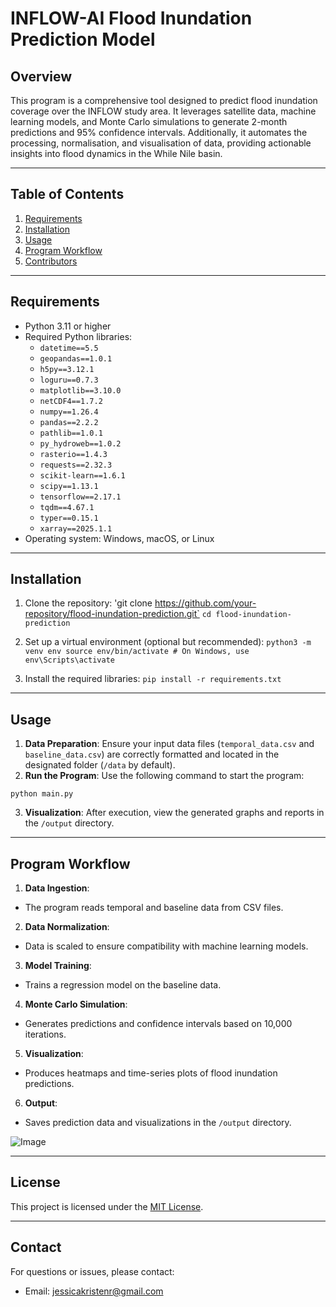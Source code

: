 # INFLOW-AI Flood Inundation Prediction Model

## Overview
This program is a comprehensive tool designed to predict flood inundation coverage over the INFLOW study area. It leverages satellite data, machine learning models, and Monte Carlo simulations to generate 2-month predictions and 95% confidence intervals. Additionally, it automates the processing, normalisation, and visualisation of data, providing actionable insights into flood dynamics in the While Nile basin.

---

## Table of Contents
1. [Requirements](#requirements)  
2. [Installation](#installation)  
3. [Usage](#usage)  
4. [Program Workflow](#program-workflow)  
5. [Contributors](#contributors)  

---

## Requirements
- Python 3.11 or higher
- Required Python libraries:
  - `datetime==5.5`
  - `geopandas==1.0.1`
  - `h5py==3.12.1`
  - `loguru==0.7.3`
  - `matplotlib==3.10.0`
  - `netCDF4==1.7.2`
  - `numpy==1.26.4`
  - `pandas==2.2.2`
  - `pathlib==1.0.1`
  - `py_hydroweb==1.0.2`
  - `rasterio==1.4.3`
  - `requests==2.32.3`
  - `scikit-learn==1.6.1`
  - `scipy==1.13.1`
  - `tensorflow==2.17.1`
  - `tqdm==4.67.1`
  - `typer==0.15.1`
  - `xarray==2025.1.1`
- Operating system: Windows, macOS, or Linux

---

## Installation
1. Clone the repository:
'git clone https://github.com/your-repository/flood-inundation-prediction.git`
`cd flood-inundation-prediction`

2. Set up a virtual environment (optional but recommended):
`python3 -m venv env source env/bin/activate # On Windows, use env\Scripts\activate`

3. Install the required libraries:
`pip install -r requirements.txt`


---

## Usage
1. **Data Preparation**: Ensure your input data files (`temporal_data.csv` and `baseline_data.csv`) are correctly formatted and located in the designated folder (`/data` by default).
2. **Run the Program**: Use the following command to start the program:

`python main.py`

3. **Visualization**: After execution, view the generated graphs and reports in the `/output` directory.

---

## Program Workflow
1. **Data Ingestion**: 
- The program reads temporal and baseline data from CSV files.
2. **Data Normalization**: 
- Data is scaled to ensure compatibility with machine learning models.
3. **Model Training**: 
- Trains a regression model on the baseline data.
4. **Monte Carlo Simulation**: 
- Generates predictions and confidence intervals based on 10,000 iterations.
5. **Visualization**: 
- Produces heatmaps and time-series plots of flood inundation predictions.
6. **Output**: 
- Saves prediction data and visualizations in the `/output` directory.


![Image](https://imgur.com/a/6d00kbo)


---

## License
This project is licensed under the [MIT License](LICENSE).

---

## Contact
For questions or issues, please contact:
- Email: jessicakristenr@gmail.com

